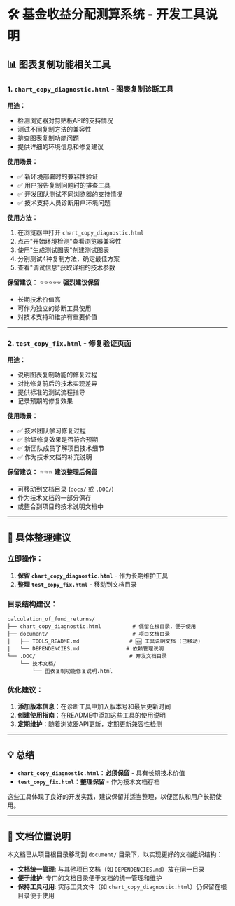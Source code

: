 # 🛠️ 基金收益分配测算系统 - 开发工具说明

## 📊 图表复制功能相关工具

### 1. `chart_copy_diagnostic.html` - 图表复制诊断工具

**用途：**
- 检测浏览器对剪贴板API的支持情况
- 测试不同复制方法的兼容性
- 排查图表复制功能问题
- 提供详细的环境信息和修复建议

**使用场景：**
- ✅ 新环境部署时的兼容性验证
- ✅ 用户报告复制问题时的排查工具
- ✅ 开发团队测试不同浏览器的支持情况
- ✅ 技术支持人员诊断用户环境问题

**使用方法：**
1. 在浏览器中打开 `chart_copy_diagnostic.html`
2. 点击"开始环境检测"查看浏览器兼容性
3. 使用"生成测试图表"创建测试图表
4. 分别测试4种复制方法，确定最佳方案
5. 查看"调试信息"获取详细的技术参数

**保留建议：** ⭐⭐⭐⭐⭐ **强烈建议保留**
- 长期技术价值高
- 可作为独立的诊断工具使用
- 对技术支持和维护有重要价值

---

### 2. `test_copy_fix.html` - 修复验证页面

**用途：**
- 说明图表复制功能的修复过程
- 对比修复前后的技术实现差异
- 提供标准的测试流程指导
- 记录预期的修复效果

**使用场景：**
- ✅ 技术团队学习修复过程
- ✅ 验证修复效果是否符合预期
- ✅ 新团队成员了解项目技术细节
- ✅ 作为技术文档的补充说明

**保留建议：** ⭐⭐⭐ **建议整理后保留**
- 可移动到文档目录 (`docs/` 或 `.DOC/`)
- 作为技术文档的一部分保存
- 或整合到项目的技术说明文档中

---

## 🎯 具体整理建议

### 立即操作：
1. **保留 `chart_copy_diagnostic.html`** - 作为长期维护工具
2. **整理 `test_copy_fix.html`** - 移动到文档目录

### 目录结构建议：
```
calculation_of_fund_returns/
├── chart_copy_diagnostic.html          # 保留在根目录，便于使用
├── document/                           # 项目文档目录
│   ├── TOOLS_README.md                # 🆕 工具说明文档 (已移动)
│   └── DEPENDENCIES.md               # 依赖管理说明
└── .DOC/                              # 开发文档目录
    └── 技术文档/
        └── 图表复制功能修复说明.html
```

### 优化建议：
1. **添加版本信息**：在诊断工具中加入版本号和最后更新时间
2. **创建使用指南**：在README中添加这些工具的使用说明
3. **定期维护**：随着浏览器API更新，定期更新兼容性检测

---

## 💡 总结

- **`chart_copy_diagnostic.html`**：**必须保留** - 具有长期技术价值
- **`test_copy_fix.html`**：**整理保留** - 作为技术文档存档

这些工具体现了良好的开发实践，建议保留并适当整理，以便团队和用户长期使用。

---

## 📁 文档位置说明

本文档已从项目根目录移动到 `document/` 目录下，以实现更好的文档组织结构：

- **文档统一管理**: 与其他项目文档（如 `DEPENDENCIES.md`）放在同一目录
- **便于维护**: 专门的文档目录便于文档的统一管理和维护
- **保持工具可用**: 实际工具文件（如 `chart_copy_diagnostic.html`）仍保留在根目录便于使用 